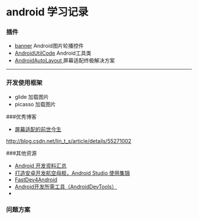 # android 学习记录

### 插件

* [banner](https://github.com/youth5201314/banner)   Android图片轮播控件
* [AndroidUtilCode](https://github.com/Blankj/AndroidUtilCode)   Android工具类
* [AndroidAutoLayout
](https://github.com/hongyangAndroid/AndroidAutoLayout)   屏幕适配终极解决方案


---

### 开发使用框架

* glide 加载图片
* picasso 加载图片

###优秀博客
* [屏幕适配的前世今生](http://blog.csdn.net/lin_t_s/article/details/55271002)


http://blog.csdn.net/lin_t_s/article/details/55271002


###其他资源
* [Android 开发资料汇总](https://github.com/tonycheng93/Android-development-summary)   
* [打造安卓开发航空母舰，Android Studio 使用集锦](https://github.com/jp1017/Android-Development-Aircraft-Carrier)  
* [FastDev4Android](https://github.com/jiangqqlmj/FastDev4Android)  
* [Android开发所需工具（AndroidDevTools）](https://github.com/inferjay/AndroidDevTools)  
* 

### 问题方案



